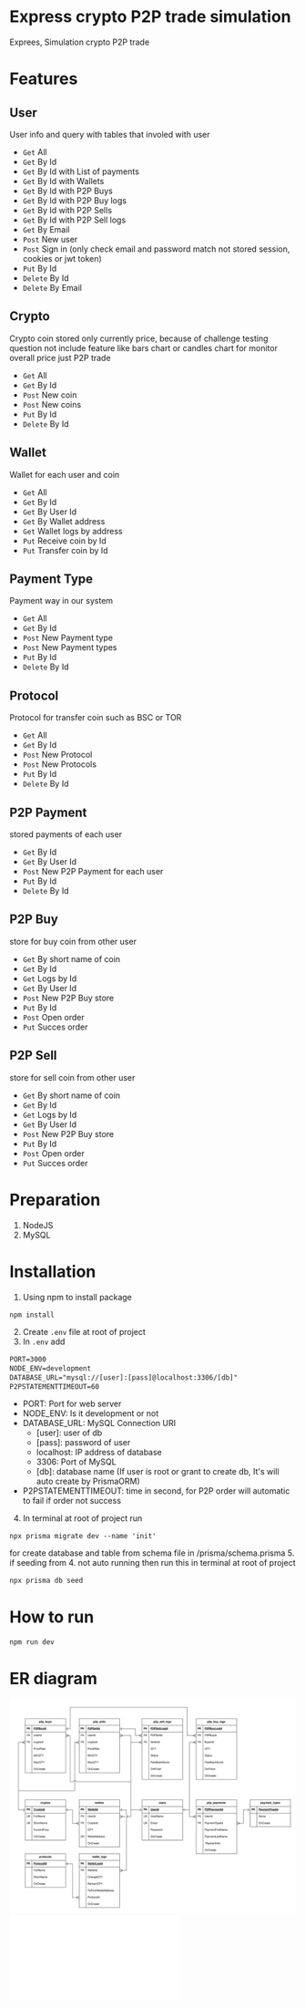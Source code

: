 # Express crypto P2P trade simulation

Exprees, Simulation crypto P2P trade

# Features
  
## User
User info and query with tables that involed with user
* `Get` All
* `Get` By Id
* `Get` By Id with List of payments
* `Get` By Id with Wallets
* `Get` By Id with P2P Buys
* `Get` By Id with P2P Buy logs
* `Get` By Id with P2P Sells
* `Get` By Id with P2P Sell logs
* `Get` By Email
* `Post` New user
* `Post` Sign in (only check email and password match not stored session, cookies or jwt token)
* `Put` By Id
* `Delete` By Id
* `Delete` By Email
  
## Crypto
Crypto coin stored only currently price, because of challenge testing question not include feature like bars chart or candles chart for monitor overall price just P2P trade
* `Get` All
* `Get` By Id
* `Post` New coin
* `Post` New coins
* `Put` By Id
* `Delete` By Id
  
## Wallet
Wallet for each user and coin
* `Get` All
* `Get` By Id
* `Get` By User Id
* `Get` By Wallet address
* `Get` Wallet logs by address
* `Put` Receive coin by Id
* `Put` Transfer coin by Id
  
## Payment Type
Payment way in our system
* `Get` All
* `Get` By Id
* `Post` New Payment type
* `Post` New Payment types
* `Put` By Id
* `Delete` By Id

## Protocol
Protocol for transfer coin such as BSC or TOR
* `Get` All
* `Get` By Id
* `Post` New Protocol
* `Post` New Protocols
* `Put` By Id
* `Delete` By Id
  
## P2P Payment
stored payments of each user
* `Get` By Id
* `Get` By User Id
* `Post` New P2P Payment for each user
* `Put` By Id
* `Delete` By Id
  
## P2P Buy
store for buy coin from other user
* `Get` By short name of coin
* `Get` By Id
* `Get` Logs by Id
* `Get` By User Id
* `Post` New P2P Buy store
* `Put` By Id
* `Post` Open order
* `Put` Succes order

## P2P Sell
store for sell coin from other user
* `Get` By short name of coin
* `Get` By Id
* `Get` Logs by Id
* `Get` By User Id
* `Post` New P2P Buy store
* `Put` By Id
* `Post` Open order
* `Put` Succes order

# Preparation
1. NodeJS
2. MySQL

# Installation
1. Using npm to install package
```bash
npm install
```
2. Create `.env` file at root of project
3. In `.env` add
```
PORT=3000
NODE_ENV=development
DATABASE_URL="mysql://[user]:[pass]@localhost:3306/[db]"
P2PSTATEMENTTIMEOUT=60
```
- PORT: Port for web server
- NODE_ENV: Is it development or not
- DATABASE_URL: MySQL Connection URI
	* [user]: user of db
	* [pass]: password of user
	* localhost: IP address of database
	* 3306: Port of MySQL
	* [db]: database name (If user is root or grant to create db, It's will auto create by PrismaORM)
- P2PSTATEMENTTIMEOUT: time in second, for P2P order will automatic to fail if order not success
4. In terminal at root of project run
```
npx prisma migrate dev --name 'init'
```
for create database and table from schema file in /prisma/schema.prisma
5. if seeding from 4. not auto running then run this in  terminal at root of project
```
npx prisma db seed
```

# How to run
```
npm run dev
```

# ER diagram
![er_diagram](https://github.com/MeRrai333/express_be_p2p_crypto_simulation_api/blob/main/diagram/ER_diagram.svg?raw=true)
![More detail](./diagram/README.md)

